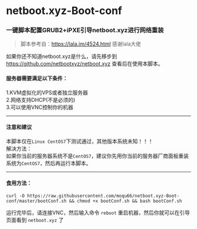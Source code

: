 # netboot.xyz-Boot-conf

### 一键脚本配置GRUB2+iPXE引导netboot.xyz进行网络重装

> 脚本参考自：https://lala.im/4524.html 感谢lala大佬

如果你还不知道netboot.xyz是什么，请先移步到 https://github.com/netbootxyz/netboot.xyz 查看后在使用本脚本。

#### 服务器需要满足以下条件：  
1.KVM虚拟化的VPS或者独立服务器  
2.网络支持DHCP(不是必须的)  
3.可以使用VNC控制你的机器  

----

#### 注意和建议
本脚本仅在`Linux CentOS7`下测试通过，其他版本系统未知！！！  
解决方法：  
如果你当前的服务器系统不是`CentOS7`，建议你先用你当前的服务器厂商面板重装系统为`CentOS7`，然后再运行本脚本。

----

#### 食用方法：
```
curl -O https://raw.githubusercontent.com/moqu66/netboot.xyz-Boot-conf/master/bootConf.sh && chmod +x bootConf.sh && bash bootConf.sh
```

运行完毕后，请连接VNC，然后输入命令 `reboot` 重启机器，然后你就可以在引导页面看到 `netboot.xyz` 了

